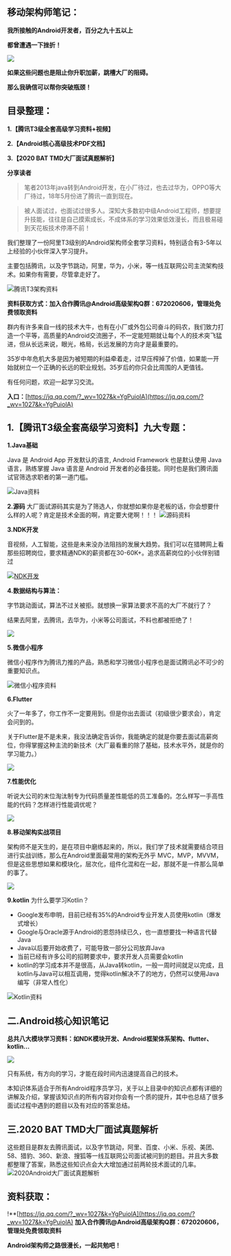 ## 移动架构师笔记：

**我所接触的Android开发者，百分之九十五以上**

**都曾遭遇一下挫折！**

![](https://upload-images.jianshu.io/upload_images/24099992-1b1df799d79fd85b.png?imageMogr2/auto-orient/strip%7CimageView2/2/w/1240)


**如果这些问题也是阻止你升职加薪，跳槽大厂的阻碍。**

**那么我确信可以帮你突破瓶颈！**

## [](https://github.com/Android-Alvin/Android-P7/blob/master/Android%E5%BC%80%E5%8F%91%E8%BF%98%E4%B8%8D%E4%BC%9A%E8%BF%99%E4%BA%9B%EF%BC%9F%E5%A6%82%E4%BD%95%E9%9D%A2%E8%AF%95%E6%8B%BF%E9%AB%98%E8%96%AA%EF%BC%81.md#整理目录)目录整理：

**1.【腾讯T3级全套高级学习资料+视频】**

**2.【Android核心高级技术PDF文档】**

**3.【2020 BAT TMD大厂面试真题解析】**

**分享读者**

> 笔者2013年java转到Android开发，在小厂待过，也去过华为，OPPO等大厂待过，18年5月份进了腾讯一直到现在。

> 被人面试过，也面试过很多人。深知大多数初中级Android工程师，想要提升技能，往往是自己摸索成长，不成体系的学习效果低效漫长，而且极易碰到天花板技术停滞不前！

我们整理了一份阿里T3级别的Android架构师全套学习资料，特别适合有3-5年以上经验的小伙伴深入学习提升。

主要包括腾讯，以及字节跳动，阿里，华为，小米，等一线互联网公司主流架构技术。如果你有需要，尽管拿走好了。

![腾讯T3架构资料](https://upload-images.jianshu.io/upload_images/24099992-93fac83cb3643439.png?imageMogr2/auto-orient/strip%7CimageView2/2/w/1240)


**资料获取方式：加入合作腾讯@Android高级架构Q群：672020606，管理处免费领取资料**

群内有许多来自一线的技术大牛，也有在小厂或外包公司奋斗的码农，我们致力打造一个平等，高质量的Android交流圈子，不一定能短期就让每个人的技术突飞猛进，但从长远来说，眼光，格局，长远发展的方向才是最重要的。

35岁中年危机大多是因为被短期的利益牵着走，过早压榨掉了价值，如果能一开始就树立一个正确的长远的职业规划。35岁后的你只会比周围的人更值钱。

有任何问题，欢迎一起学习交流。

**入口：**[https://jq.qq.com/?_wv=1027&k=YgPuiolA](https://jq.qq.com/?_wv=1027&k=YgPuiolA)

## [](https://github.com/Android-Alvin/Android-P7/blob/master/Android%E5%BC%80%E5%8F%91%E8%BF%98%E4%B8%8D%E4%BC%9A%E8%BF%99%E4%BA%9B%EF%BC%9F%E5%A6%82%E4%BD%95%E9%9D%A2%E8%AF%95%E6%8B%BF%E9%AB%98%E8%96%AA%EF%BC%81.md#1阿里p7级全套高级学习视频七大专题)1.【腾讯T3级全套高级学习资料】九大专题：

**1.Java基础**

Java 是 Android App 开发默认的语言, Android Framework 也是默认使用 Java 语言，熟练掌握 Java 语言是 Android 开发者的必备技能。同时也是我们腾讯面试官筛选求职者的第一道门槛。

![Java资料](https://upload-images.jianshu.io/upload_images/24099992-071870f26f3800cd.png?imageMogr2/auto-orient/strip%7CimageView2/2/w/1240)

**2.源码**
大厂面试源码其实是为了筛选人，你就想如果你是老板的话，你会想要什么样的人呢？肯定是技术全面的啊，肯定要大佬啊！！！
![源码资料](https://upload-images.jianshu.io/upload_images/24099992-a77764b26d7fb0a5.png?imageMogr2/auto-orient/strip%7CimageView2/2/w/1240)

**3.NDK开发**

音视频，人工智能，这些是未来没办法阻挡的发展大趋势。我们可以在猎聘网上看那些招聘岗位，要求精通NDK的薪资都在30-60K+。追求高薪岗位的小伙伴别错过

[![NDK开发](https://upload-images.jianshu.io/upload_images/24099992-7dd2d5535aa519e1?imageMogr2/auto-orient/strip%7CimageView2/2/w/1240)](https://camo.githubusercontent.com/a69e38247eef91974f1c33b8ff1190922bf59a62/68747470733a2f2f75706c6f61642d696d616765732e6a69616e7368752e696f2f75706c6f61645f696d616765732f32343039393939322d346633396439343439343136323764322e6a7067217468756d626e61696c3f696d6167654d6f6772322f6175746f2d6f7269656e742f7374726970253743696d61676556696577322f322f772f31323430) 

**4.数据结构与算法：**

字节跳动面试，算法不过关被拒。就想换一家算法要求不高的大厂不就行了？

结果去阿里，去腾讯，去华为，小米等公司面试，不料也都被拒绝了！

[![](https://upload-images.jianshu.io/upload_images/24099992-e42bab3909376c6e?imageMogr2/auto-orient/strip%7CimageView2/2/w/1240)](https://camo.githubusercontent.com/592c0ca9ff8496f2a30f06acc5609bec91c3f886/68747470733a2f2f75706c6f61642d696d616765732e6a69616e7368752e696f2f75706c6f61645f696d616765732f32343039393939322d323030396166663832663934313135662e706e67217468756d626e61696c3f696d6167654d6f6772322f6175746f2d6f7269656e742f7374726970253743696d61676556696577322f322f772f31323430) 

**5.微信小程序**

微信小程序作为腾讯力推的产品，熟悉和学习微信小程序也是面试腾讯必不可少的重要知识点。

![微信小程序资料](https://upload-images.jianshu.io/upload_images/24099992-e7787d739dbb47c7.png?imageMogr2/auto-orient/strip%7CimageView2/2/w/1240)


**6.Flutter**

火了一年多了，你工作不一定要用到。但是你出去面试（初级很少要求会），肯定会问到的。

关于Flutter是不是未来，我没法确定告诉你，我能确定的就是你要去面试高薪岗位，你得掌握这种主流的新技术（大厂最看重的除了基础，技术水平外，就是你的学习能力。）

[![](https://upload-images.jianshu.io/upload_images/24099992-2decebd293248eab?imageMogr2/auto-orient/strip%7CimageView2/2/w/1240)](https://camo.githubusercontent.com/6418074656edbd724fef50d0a1bb2ee1ef417892/68747470733a2f2f75706c6f61642d696d616765732e6a69616e7368752e696f2f75706c6f61645f696d616765732f32343039393939322d353436323266383138313232626230352e6a7067217468756d626e61696c3f696d6167654d6f6772322f6175746f2d6f7269656e742f7374726970253743696d61676556696577322f322f772f31323430) 

**7.性能优化**

听说大公司的末位淘汰制专为代码质量差性能低的员工准备的。怎么样写一手高性能的代码？怎样进行性能调优呢？

[![](https://upload-images.jianshu.io/upload_images/24099992-1d2c9348a2474d79?imageMogr2/auto-orient/strip%7CimageView2/2/w/1240)](https://camo.githubusercontent.com/60417bb525c4525f5024661e9287c6e5824e1e3b/68747470733a2f2f75706c6f61642d696d616765732e6a69616e7368752e696f2f75706c6f61645f696d616765732f32343039393939322d373138666534613866666639663664332e6a7067217468756d626e61696c3f696d6167654d6f6772322f6175746f2d6f7269656e742f7374726970253743696d61676556696577322f322f772f31323430) 

**8.移动架构实战项目**

架构师不是天生的，是在项目中磨练起来的，所以，我们学了技术就需要结合项目进行实战训练，那么在Android里面最常用的架构无外乎 MVC，MVP，MVVM，但是这些思想如果和模块化，层次化，组件化混和在一起，那就不是一件那么简单的事了。

[![](https://upload-images.jianshu.io/upload_images/24099992-3ebe67462bc2b10e?imageMogr2/auto-orient/strip%7CimageView2/2/w/1240)](https://camo.githubusercontent.com/1360cd9a9fbd36f55a9b0098ce3503598eb754ee/68747470733a2f2f75706c6f61642d696d616765732e6a69616e7368752e696f2f75706c6f61645f696d616765732f32343039393939322d633265366138353534393864356636662e6a7067217468756d626e61696c3f696d6167654d6f6772322f6175746f2d6f7269656e742f7374726970253743696d61676556696577322f322f772f31323430) 

**9.kotlin**
为什么要学习Kotlin？
* Google发布申明，目前已经有35%的Android专业开发人员使用kotlin（爆发式增长）
* Google与Oracle源于Android的恩怨持续已久，也一直想要找一种语言代替Java
* Java以后要开始收费了，可能导致一部分公司放弃Java
* 当前已经有许多公司的招聘要求中，要求开发人员需要会kotlin
* kotlin的学习成本并不是很高，从Java转kotlin，一般一周时间就足以完成，且kotlin与Java可以相互调用，觉得kotlin解决不了的地方，仍然可以使用Java编写（非常人性化）


![Kotlin资料](https://upload-images.jianshu.io/upload_images/24099992-b5d83e2d9c63cc05.png?imageMogr2/auto-orient/strip%7CimageView2/2/w/1240)

## [](https://github.com/Android-Alvin/Android-P7/blob/master/Android%E5%BC%80%E5%8F%91%E8%BF%98%E4%B8%8D%E4%BC%9A%E8%BF%99%E4%BA%9B%EF%BC%9F%E5%A6%82%E4%BD%95%E9%9D%A2%E8%AF%95%E6%8B%BF%E9%AB%98%E8%96%AA%EF%BC%81.md#2android核心高级技术pdf文档bat大厂面试真题解析)二.Android核心知识笔记


**总共八大模块学习资料：如NDK模块开发、Android框架体系架构、flutter、kotlin...**

 ![](https://upload-images.jianshu.io/upload_images/24099992-b7d9a147a1e03662.png?imageMogr2/auto-orient/strip|imageView2/2/w/958/format/webp)

只有系统，有方向的学习，才能在段时间内迅速提高自己的技术。

本知识体系适合于所有Android程序员学习，关于以上目录中的知识点都有详细的讲解及介绍，掌握该知识点的所有内容对你会有一个质的提升，其中也总结了很多面试过程中遇到的题目以及有对应的答案总结。


## 三.2020 BAT TMD大厂面试真题解析
这些题目是群友去腾讯面试，以及字节跳动，阿里、百度、小米、乐视、美团、58、猎豹、360、新浪、搜狐等一线互联网公司面试被问到的题目。并且大多数都整理了答案，熟悉这些知识点会大大增加通过前两轮技术面试的几率。
![2020Android大厂面试真题解析](https://upload-images.jianshu.io/upload_images/24099992-47fc354066020baf.png?imageMogr2/auto-orient/strip%7CimageView2/2/w/1240)


## [](https://github.com/Android-Alvin/Android-P7/blob/master/Android%E5%BC%80%E5%8F%91%E8%BF%98%E4%B8%8D%E4%BC%9A%E8%BF%99%E4%BA%9B%EF%BC%9F%E5%A6%82%E4%BD%95%E9%9D%A2%E8%AF%95%E6%8B%BF%E9%AB%98%E8%96%AA%EF%BC%81.md#资料获取)资料获取：

!**[https://jq.qq.com/?_wv=1027&k=YgPuiolA](https://jq.qq.com/?_wv=1027&k=YgPuiolA)
**加入合作腾讯@Android高级架构Q群：672020606，管理处免费领取资料**

**Android架构师之路很漫长，一起共勉吧！**
